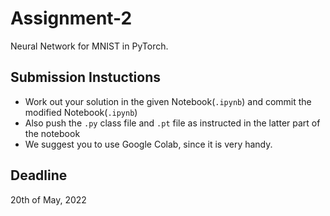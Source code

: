 # Assignment-2
Neural Network for MNIST in PyTorch.

## Submission Instuctions

* Work out your solution in the given Notebook(```.ipynb```) and commit the modified Notebook(```.ipynb```)
* Also push the ```.py``` class file and ```.pt``` file as instructed in the latter part of the notebook
* We suggest you to use Google Colab, since it is very handy.

## Deadline
20th of May, 2022

